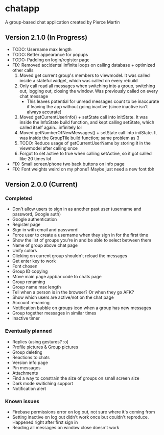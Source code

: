 # chatapp

A group-based chat application created by Pierce Martin

## Version 2.1.0 (In Progress)

* TODO: Username max length
* TODO: Better appearance for popups
* TODO: Padding on login/register page
* FIX: Removed accidental infinite loops on calling database + optimized other calls
    1. Moved get current group's members to viewmodel. It was called inside a stateful widget, which was called on every rebuild
    2. Only call read all messages when switching into a group, switching out, logging out, closing the window. Was previously called on every chat message
        * This leaves potential for unread messages count to be inaccurate if leaving the app without going inactive (since inactive isn't always accurate)
    3. Moved getCurrentUserInfo() + setState call into initState. It was inside the InfoState build function, and kept calling setState, which called itself again...infinitely lol
    4. Moved getNumberOfNewMessages() + setState call into initState. It was inside the GroupTile build function; same problem as 3
    5. TODO: Reduce usage of getCurrentUserName by storing it in the viewmodel after calling once
    6. Forgot to set active to true when calling setActive, so it got called like 20 times lol
* FIX: Small screen/phone two back buttons on info page
* FIX: Font weights weird on my phone? Maybe just need a new font tbh

## Version 2.0.0 (Current)

### Completed

* Don't allow users to sign in as another past user (username and password, Google auth)
* Google authentication
* Register page
* Sign in with email and password
* Force user to create a username when they sign in for the first time
* Show the list of groups you're in and be able to select between them
* Name of group above chat page
* Unify colors
* Clicking on current group shouldn't reload the messages
* Get enter key to work
* Font chosen
* Group ID copying
* Move main page appbar code to chats page
* Group renaming
* Group name max length
* Tell when a person is in the browser? Or when they go AFK?
* Show which users are active/not on the chat page
* Account renaming
* Notification bubble on groups icon when a group has new messages
* Group together messages in similar times
* Inactive timer

### Eventually planned

* Replies (using gestures? :o)
* Profile pictures & Group pictures
* Group deleting
* Reactions to chats
* Version info page
* Pin messages
* Attachments
* Find a way to constrain the size of groups on small screen size
* Dark mode switiching support
* Notification alert

### Known issues

* Firebase permissions error on log out, not sure where it's coming from
* Setting inactive on log out didn't work once but couldn't reproduce. Happened right after first sign in
* Reading all messages on window close doesn't work
  